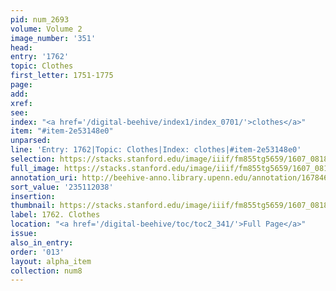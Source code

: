 ```yaml
---
pid: num_2693
volume: Volume 2
image_number: '351'
head:
entry: '1762'
topic: Clothes
first_letter: 1751-1775
page:
add:
xref:
see:
index: "<a href='/digital-beehive/index1/index_0701/'>clothes</a>"
item: "#item-2e53148e0"
unparsed:
line: 'Entry: 1762|Topic: Clothes|Index: clothes|#item-2e53148e0'
selection: https://stacks.stanford.edu/image/iiif/fm855tg5659/1607_0818/276,2038,2910,1023/full/0/default.jpg
full_image: https://stacks.stanford.edu/image/iiif/fm855tg5659/1607_0818/full/full/0/default.jpg
annotation_uri: http://beehive-anno.library.upenn.edu/annotation/1678468959355
sort_value: '235112038'
insertion:
thumbnail: https://stacks.stanford.edu/image/iiif/fm855tg5659/1607_0818/276,2038,600,180/250,/0/default.jpg
label: 1762. Clothes
location: "<a href='/digital-beehive/toc/toc2_341/'>Full Page</a>"
issue:
also_in_entry:
order: '013'
layout: alpha_item
collection: num8
---
```

